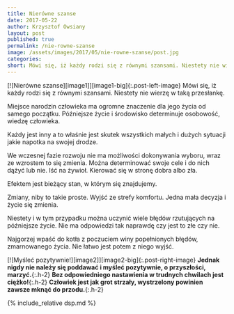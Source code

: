 ```yaml
---
title: Nierówne szanse
date: 2017-05-22
author: Krzysztof Owsiany
layout: post
published: true
permalink: /nie-rowne-szanse
image: /assets/images/2017/05/nie-rowne-szanse/post.jpg
categories:
short: Mówi się, iż każdy rodzi się z równymi szansami. Niestety nie wierzę w taką przesłankę. Miejsce narodzin człowieka ma ogromne znaczenie dla jego życia od samego początku. Późniejsze życie i środowisko determinuje osobowość, wiedzę człowieka.
---
```

[![Nierówne szanse][image1]][image1-big]{:.post-left-image}
Mówi się, iż każdy rodzi się z równymi szansami. Niestety nie wierzę w taką przesłankę.

Miejsce narodzin człowieka ma ogromne znaczenie dla jego życia od samego początku. Późniejsze życie i środowisko determinuje osobowość, wiedzę człowieka.

Każdy jest inny a to właśnie jest skutek wszystkich małych i dużych sytuacji jakie napotka na swojej drodze.

We wczesnej fazie rozwoju nie ma możliwości dokonywania wyboru, wraz ze wzrostem to się zmienia. Można determinować swoje cele i do nich dążyć lub nie. Iść na żywioł. Kierować się w stronę dobra albo zła. 

Efektem jest bieżący stan, w którym się znajdujemy.

Zmiany, niby to takie proste. Wyjść ze strefy komfortu. Jedna mała decyzja i życie się zmienia. 

Niestety i w tym przypadku można uczynić wiele błędów rzutujących na późniejsze życie. Nie ma odpowiedzi tak naprawdę czy jest to złe czy nie. 

Najgorzej wpaść do kotła z poczuciem winy popełnionych błędów, zmarnowanego życia. Nie łatwo jest potem z niego wyjść.

[![Myśleć pozytywnie!][image2]][image2-big]{:.post-right-image}
**Jednak nigdy nie należy się poddawać i myśleć pozytywnie, o przyszłości, marzyć.**{:.h-2}
**Bez odpowiedniego nastawienia w trudnych chwilach jest ciężko!**{:.h-2}
**Człowiek jest jak grot strzały, wystrzelony powinien zawsze mknąć do przodu.**{:.h-2}
    
{% include_relative dsp.md %}

[post]: /assets/images/2017/05/nie-rowne-szanse/post.jpg
[post-big]: /assets/images/2017/05/nie-rowne-szanse/post-big.jpg

[iamge1]: /assets/images/2017/05/nie-rowne-szanse/iamge1.jpg
[iamge1-big]: /assets/images/2017/05/nie-rowne-szanse/iamge1-big.jpg

[iamge2]: /assets/images/2017/05/nie-rowne-szanse/iamge2.jpg
[iamge2-big]: /assets/images/2017/05/nie-rowne-szanse/iamge2-big.jpg
